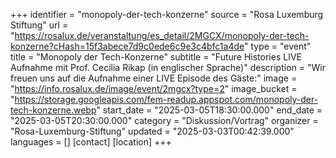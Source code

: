 +++
identifier = "monopoly-der-tech-konzerne"
source = "Rosa Luxemburg Stiftung"
url = "https://rosalux.de/veranstaltung/es_detail/2MGCX/monopoly-der-tech-konzerne?cHash=15f3abece7d9c0ede6c9e3c4bfc1a4de"
type = "event"
title = "Monopoly der Tech-Konzerne"
subtitle = "Future Histories LIVE Aufnahme mit Prof. Cecilia Rikap (in englischer Sprache)"
description = "Wir freuen uns auf die Aufnahme einer LIVE Episode des 
Gäste:"
image = "https://info.rosalux.de/image/event/2mgcx?type=2"
image_bucket = "https://storage.googleapis.com/fem-readup.appspot.com/monopoly-der-tech-konzerne.webp"
start_date = "2025-03-05T18:30:00.000"
end_date = "2025-03-05T20:30:00.000"
category = "Diskussion/Vortrag"
organizer = "Rosa-Luxemburg-Stiftung"
updated = "2025-03-03T00:42:39.000"
languages = []
[contact]
[location]
+++
